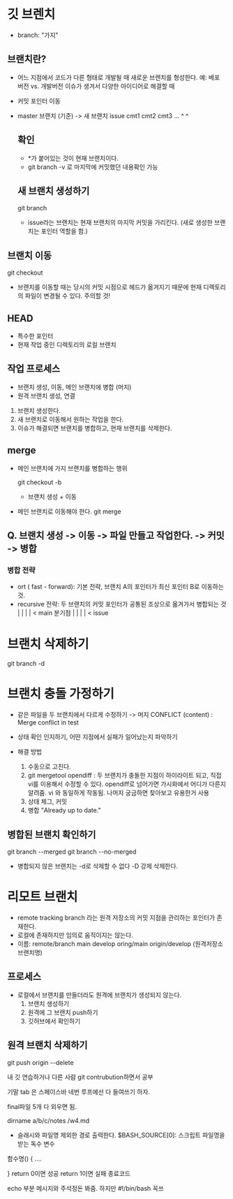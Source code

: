 # 깃 브렌치
- branch: "가지"

## 브랜치란?
- 어느 지점에서 코드가 다른 형태로 개발될 때 새로운 브렌치를 형성한다.
  예: 베포 버전 vs. 개발버전
  	이슈가 생겨서 다양한 아이디어로 해결할 때
- 커밋 포인터 이동
- master 브랜치 (기준) -> 새 브랜치 issue
  cmt1 cmt2 cmt3 ...
  ^    ^

  ## 확인
  - *가 붙어있는 것이 현재 브랜치이다.
  - git branch -v 로 마지막에 커밋했던 내용확인 가능

  ## 새 브랜치 생성하기
  git branch <name>

  - issue라는 브랜치는 현재 브랜치의 마지막 커밋을 가리킨다. (새로 생성한 브랜치는 포인터 역할을 함.)

## 브랜치 이동
git checkout <name>

- 브랜치를 이동할 때는 당시의 커밋 시점으로 헤드가 옮겨지기 때문에 현재 디렉토리의 파일이 변경될 수 있다. 주의할 것!

## HEAD
- 특수한 포인터
- 현재 작업 중인 디렉토리의 로컬 브랜치

## 작업 프로세스
- 브랜치 생성, 이동, 메인 브랜치에 병합 (머지)
- 원격 브랜치 생성, 연결

1. 브랜치 생성한다.
2. 새 브랜치로 이동해서 원하는 작업을 한다.
3. 이슈가 해결되면 브랜치를 병합하고, 현재 브랜치를 삭제한다.

## merge
- 메인 브랜치에 가지 브랜치를 병합하는 행위

  git checkout -b <name>

  - 브랜치 생성 + 이동


- 메인 브랜치로 이동해야 한다.
git merge <name>

## Q. 브랜치 생성 -> 이동 -> 파일 만들고 작업한다. -> 커밋 -> 병합

### 병합 전략
- ort ( fast - forward): 기본 전략, 브랜치 A의 포인터가 최신 포인터 B로 이동하는 것.
- recursive 전략: 두 브랜치의 커밋 포인터가 공통된 조상으로 옮겨가서 병합되는 것
          | | | | < main
  분기점
  |
          | | | < issue
  

# 브랜치 삭제하기
git branch -d <name>

# 브랜치 충돌 가정하기
- 같은 파일을 두 브랜치에서 다르게 수정하기 -> 머지
  CONFLICT (content) : Merge conflict in test

- 상태 확인 인지하기, 어떤 지점에서 실패가 일어났는지 파악하기
- 해결 방법
  1. 수동으로 고친다.
  2. git mergetool
   opendiff : 두 브랜치가 충돌한 지점이 하이라이트 되고, 직접 vi를 이용해서 수정할 수 있다.
     opendiff로 넘어가면 가시화에서 어디가 다른지 알려줌. vi 와 동일하게 작동됨.
     나머지 궁금하면 찾아보고 유용한거 사용
  3. 상태 체그, 커밋
  4. 병합
     "Already up to date."


## 병합된 브랜치 확인하기
git branch --merged
git branch --no-merged

- 병합되지 않은 브랜치는 -d로 삭제할 수 없다
  -D 강제 삭제한다.


# 리모트 브랜치
- remote tracking branch 라는 원격 저장소의 커밋 지점을 관리하는 포인터가 존재한다.
- 로컬에 존재하지만 임의로 움직이지는 않는다.
- 이름: remote/branch
  main develop
  oring/main origin/develop (원격저장소 브랜치명)

## 프로세스
- 로컬에서 브랜치를 만들더라도 원격에 브랜치가 생성되지 않는다.
  1. 브랜치 생성하기
  2. 원격에 그 브랜치 push하기
  3. 깃허브에서 확인하기

## 원격 브랜치 삭제하기
git push origin --delete <name> 

내 깃 연습하거나
다른 사람 git contrubution하면서 공부

기말 
tab 은 스페이스바 네번
루프에선 다 들여쓰기 하자.

final파일 5개 다 외우면 됨.

dirname a/b/c/notes /w4.md
- 슬래시와 파일명 제외한 경로 출력한다.
$BASH_SOURCE[0]: 스크립트 파일명을 받는 독수 변수

함수명()
{
....

}
return 0이면 성공 return 1이면 실패 종료코드

echo 부분 메시지와 주석정돈 봐줌. 하지만 #!/bin/bash 꼭쓰